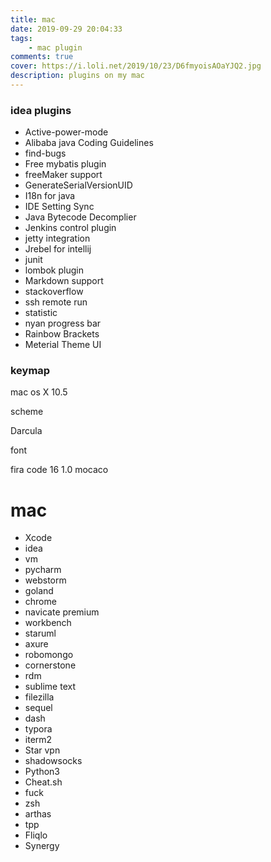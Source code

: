 ```yaml
---
title: mac
date: 2019-09-29 20:04:33
tags: 
    - mac plugin
comments: true
cover: https://i.loli.net/2019/10/23/D6fmyoisAOaYJQ2.jpg
description: plugins on my mac 
---
```



### idea plugins

- Active-power-mode
- Alibaba java Coding Guidelines
- find-bugs
- Free mybatis plugin
- freeMaker support
- GenerateSerialVersionUID
- I18n for java
- IDE Setting Sync
- Java Bytecode Decomplier
- Jenkins control plugin
- jetty integration
- Jrebel for intellij
- junit
- lombok plugin
- Markdown support
- stackoverflow
- ssh remote run
- statistic
- nyan progress bar
- Rainbow Brackets
- Meterial Theme UI 

### keymap

mac os X 10.5

scheme

Darcula

font

fira code  16 1.0 mocaco


# mac 

- Xcode
- idea
- vm
- pycharm
- webstorm
- goland
- chrome
- navicate premium
- workbench
- staruml
- axure
- robomongo
- cornerstone
- rdm
- sublime text
- filezilla
- sequel 
- dash
- typora
- iterm2
- Star vpn
- shadowsocks  
- Python3
- Cheat.sh
- fuck
- zsh
- arthas
- tpp
- Fliqlo
- Synergy

